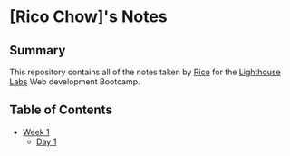 # [Rico Chow]'s Notes

## Summary

This repository contains all of the notes taken by [Rico](https://github.com/ricomortus) for the [Lighthouse Labs](https://www.lighthouselabs.ca/?gclid=CjwKCAjwsKqoBhBPEiwALrrqiLMxMVBX1sP_srzRVOjRb4ObUcvOM3FhUbaN7qBMLCL3ApUh_7j0kBoCFAwQAvD_BwE) Web development Bootcamp.

## Table of Contents

- [Week 1](/Week_1)
  - [Day 1](/Week_1/Day_1)
